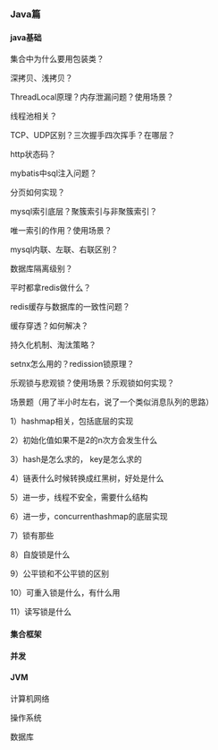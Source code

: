 ### Java篇

#### java基础



集合中为什么要用包装类？

深拷贝、浅拷贝？

ThreadLocal原理？内存泄漏问题？使用场景？

线程池相关？

TCP、UDP区别？三次握手四次挥手？在哪层？

http状态码？

mybatis中sql注入问题？

分页如何实现？

mysql索引底层？聚簇索引与非聚簇索引？

唯一索引的作用？使用场景？

mysql内联、左联、右联区别？

数据库隔离级别？

平时都拿redis做什么？

redis缓存与数据库的一致性问题？

缓存穿透？如何解决？

持久化机制、淘汰策略？

setnx怎么用的？redission锁原理？

乐观锁与悲观锁？使用场景？乐观锁如何实现？

场景题（用了半小时左右，说了一个类似消息队列的思路）

1）hashmap相关，包括底层的实现 

  2）初始化值如果不是2的n次方会发生什么 

  3）hash是怎么求的， key是怎么求的 

  4）链表什么时候转换成红黑树，好处是什么 

  5）进一步，线程不安全，需要什么结构 

  6）进一步，concurrenthashmap的底层实现 

  7）锁有那些 

  8）自旋锁是什么 

  9）公平锁和不公平锁的区别 

  10）可重入锁是什么，有什么用 

  11）读写锁是什么

#### 集合框架

#### 并发

#### JVM

计算机网络

操作系统

数据库

